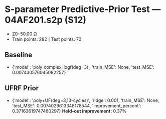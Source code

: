 # S-parameter Predictive-Prior Test — 04AF201.s2p (S12)
- Z0: 50.00 Ω
- Train points: 282  |  Test points: 70

## Baseline
- {'model': 'poly_complex_logf(deg=3)', 'train_MSE': None, 'test_MSE': 0.007430576045082257}

## UFRF Prior
- {'model': 'poly+UF(deg=3,13-cycles)', 'ridge': 0.001, 'train_MSE': None, 'test_MSE': 0.0074029613348178544, 'improvement_percent': 0.37163619747460297}
**Held-out improvement:** 0.37%